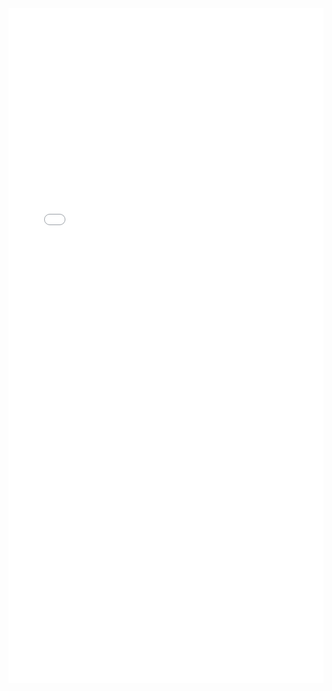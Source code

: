 <!-- <object height="1080" width="100%" border="0" data="Books\ABS_Guide_cn.pdf" type="application/pdf">
    <embed src="Books\ABS_Guide_cn.pdf" type="application/pdf" width=800 height=800 />
</object> -->

<center><embed src="Books\ABS_Guide_cn.pdf" width="100%" height="1080" ></center>